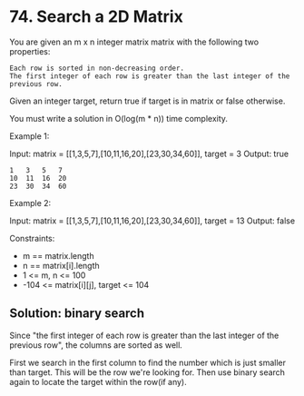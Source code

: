 # 74. Search a 2D Matrix
You are given an m x n integer matrix matrix with the following two properties:

    Each row is sorted in non-decreasing order.
    The first integer of each row is greater than the last integer of the previous row.

Given an integer target, return true if target is in matrix or false otherwise.

You must write a solution in O(log(m * n)) time complexity.


Example 1:

Input: matrix = [[1,3,5,7],[10,11,16,20],[23,30,34,60]], target = 3
Output: true

```
1   3   5   7
10  11  16  20
23  30  34  60
```

Example 2:

Input: matrix = [[1,3,5,7],[10,11,16,20],[23,30,34,60]], target = 13
Output: false

 

Constraints:

* m == matrix.length
* n == matrix[i].length
* 1 <= m, n <= 100
* -104 <= matrix[i][j], target <= 104

## Solution: binary search
Since "the first integer of each row is greater than the last integer of the previous row", the columns are sorted as well.

First we search in the first column to find the number which is just smaller than target. This will be the row we're looking for. Then use binary search again to locate the target within the row(if any).